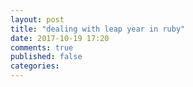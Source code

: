 ```yaml
---
layout: post
title: "dealing with leap year in ruby"
date: 2017-10-19 17:20
comments: true
published: false
categories: 
---
```

